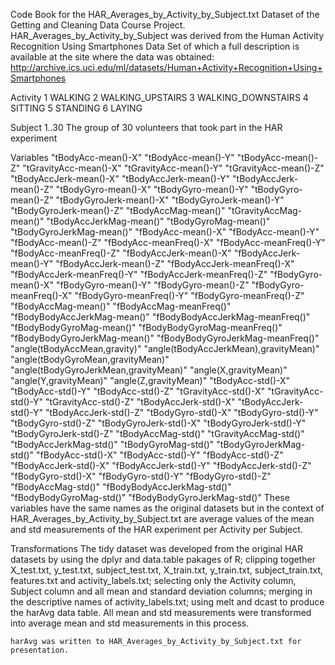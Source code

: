 Code Book for the HAR_Averages_by_Activity_by_Subject.txt Dataset of the Getting and Cleaning Data Course Project.
HAR_Averages_by_Activity_by_Subject was derived from the Human Activity Recognition Using Smartphones Data Set 
of which a full description is available at the site where the data was obtained: 
http://archive.ics.uci.edu/ml/datasets/Human+Activity+Recognition+Using+Smartphones 


Activity
	1 WALKING
	2 WALKING_UPSTAIRS
	3 WALKING_DOWNSTAIRS
	4 SITTING
	5 STANDING
	6 LAYING
	
Subject
	1..30 The group of 30 volunteers that took part in the HAR experiment
	
Variables
"tBodyAcc-mean()-X" "tBodyAcc-mean()-Y" "tBodyAcc-mean()-Z" "tGravityAcc-mean()-X" "tGravityAcc-mean()-Y" "tGravityAcc-mean()-Z" "tBodyAccJerk-mean()-X" "tBodyAccJerk-mean()-Y" "tBodyAccJerk-mean()-Z" "tBodyGyro-mean()-X" "tBodyGyro-mean()-Y" "tBodyGyro-mean()-Z" "tBodyGyroJerk-mean()-X" "tBodyGyroJerk-mean()-Y" "tBodyGyroJerk-mean()-Z" "tBodyAccMag-mean()" "tGravityAccMag-mean()" "tBodyAccJerkMag-mean()" "tBodyGyroMag-mean()" "tBodyGyroJerkMag-mean()" "fBodyAcc-mean()-X" "fBodyAcc-mean()-Y" "fBodyAcc-mean()-Z" "fBodyAcc-meanFreq()-X" "fBodyAcc-meanFreq()-Y" "fBodyAcc-meanFreq()-Z" "fBodyAccJerk-mean()-X" "fBodyAccJerk-mean()-Y" "fBodyAccJerk-mean()-Z" "fBodyAccJerk-meanFreq()-X" "fBodyAccJerk-meanFreq()-Y" "fBodyAccJerk-meanFreq()-Z" "fBodyGyro-mean()-X" "fBodyGyro-mean()-Y" "fBodyGyro-mean()-Z" "fBodyGyro-meanFreq()-X" "fBodyGyro-meanFreq()-Y" "fBodyGyro-meanFreq()-Z" "fBodyAccMag-mean()" "fBodyAccMag-meanFreq()" "fBodyBodyAccJerkMag-mean()" "fBodyBodyAccJerkMag-meanFreq()" "fBodyBodyGyroMag-mean()" "fBodyBodyGyroMag-meanFreq()" "fBodyBodyGyroJerkMag-mean()" "fBodyBodyGyroJerkMag-meanFreq()" "angle(tBodyAccMean,gravity)" "angle(tBodyAccJerkMean),gravityMean)" "angle(tBodyGyroMean,gravityMean)" "angle(tBodyGyroJerkMean,gravityMean)" "angle(X,gravityMean)" "angle(Y,gravityMean)" "angle(Z,gravityMean)" "tBodyAcc-std()-X" "tBodyAcc-std()-Y" "tBodyAcc-std()-Z" "tGravityAcc-std()-X" "tGravityAcc-std()-Y" "tGravityAcc-std()-Z" "tBodyAccJerk-std()-X" "tBodyAccJerk-std()-Y" "tBodyAccJerk-std()-Z" "tBodyGyro-std()-X" "tBodyGyro-std()-Y" "tBodyGyro-std()-Z" "tBodyGyroJerk-std()-X" "tBodyGyroJerk-std()-Y" "tBodyGyroJerk-std()-Z" "tBodyAccMag-std()" "tGravityAccMag-std()" "tBodyAccJerkMag-std()" "tBodyGyroMag-std()" "tBodyGyroJerkMag-std()" "fBodyAcc-std()-X" "fBodyAcc-std()-Y" "fBodyAcc-std()-Z" "fBodyAccJerk-std()-X" "fBodyAccJerk-std()-Y" "fBodyAccJerk-std()-Z" "fBodyGyro-std()-X" "fBodyGyro-std()-Y" "fBodyGyro-std()-Z" "fBodyAccMag-std()" "fBodyBodyAccJerkMag-std()" "fBodyBodyGyroMag-std()" "fBodyBodyGyroJerkMag-std()"
			These variables have the same names as the original datasets but in the context of HAR_Averages_by_Activity_by_Subject.txt are average values of the mean and std measurements of the HAR experiment per Activity per Subject. 
			
Transformations
	The tidy dataset was developed from the original HAR datasets by using the dplyr and data.table pakages of R; clipping together X_test.txt, y_test.txt, subject_test.txt, X_train.txt, y_train.txt, subject_train.txt, features.txt and activity_labels.txt; selecting only the Activity column, Subject column and all mean and standard deviation columns; merging in the descriptive names of activity_labels.txt; using melt and dcast to produce the harAvg data table. All mean and std measurements were transformed into average mean and std measurements in this process.
	
	harAvg was written to HAR_Averages_by_Activity_by_Subject.txt for presentation.